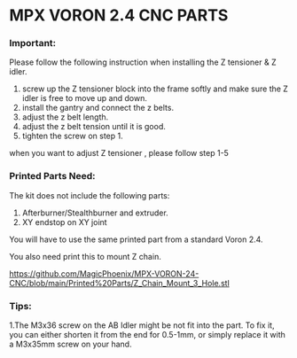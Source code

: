 # MPX VORON 2.4 CNC PARTS

### Important:

Please follow the following instruction when installing the Z tensioner & Z idler.

1. screw up the Z tensioner block into the frame softly and make sure the Z idler is free to move up and down.
2. install the gantry and connect the z belts.
3. adjust the z belt length.
4. adjust the z belt tension until it is good.
5. tighten the screw on step 1.

when you want to adjust Z tensioner , please follow step 1-5



### Printed Parts Need:

The kit does not include the following parts:  

1. Afterburner/Stealthburner and extruder.
2. XY endstop on XY joint 

You will have to use the same printed part from a standard Voron 2.4.

You also need print this to mount Z chain.

https://github.com/MagicPhoenix/MPX-VORON-24-CNC/blob/main/Printed%20Parts/Z_Chain_Mount_3_Hole.stl 





### Tips:

1.The M3x36 screw on the AB Idler might be not fit into the part. To fix it, you can either shorten it from the end for 0.5-1mm, or simply replace it with a M3x35mm screw on your hand.





